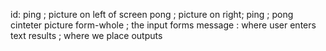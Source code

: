 id:
  ping        ; picture on left of screen
  pong        ; picture on right;
  ping        ; pong cinteter picture
  form-whole  ; the input forms
  message     : where user enters text
  results     ; where we place outputs
  

